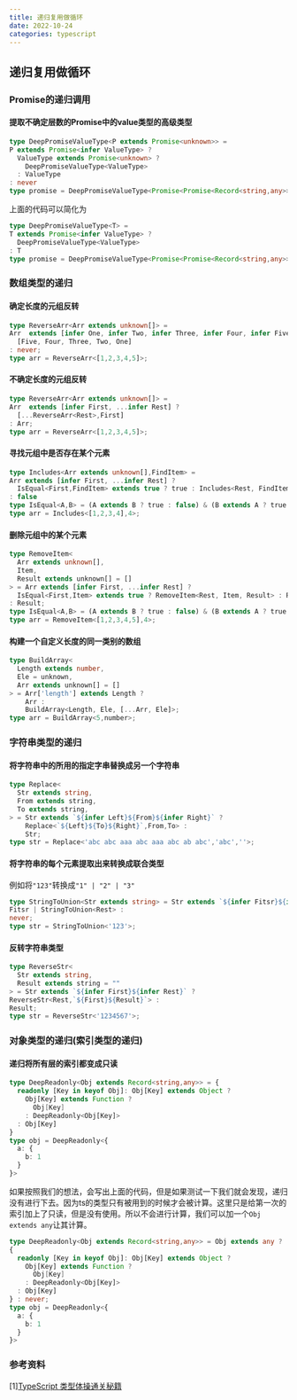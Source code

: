 ```yaml
---
title: 递归复用做循环
date: 2022-10-24
categories: typescript
---
```


## 递归复用做循环

### Promise的递归调用
#### 提取不确定层数的Promise中的value类型的高级类型
```ts
type DeepPromiseValueType<P extends Promise<unknown>> = 
P extends Promise<infer ValueType> ?
  ValueType extends Promise<unknown> ?
    DeepPromiseValueType<ValueType>
  : ValueType
: never
type promise = DeepPromiseValueType<Promise<Promise<Record<string,any>>>>;
```
上面的代码可以简化为
```ts
type DeepPromiseValueType<T> = 
T extends Promise<infer ValueType> ?
  DeepPromiseValueType<ValueType>
: T
type promise = DeepPromiseValueType<Promise<Promise<Record<string,any>>>>;
```

### 数组类型的递归
#### 确定长度的元组反转
```ts
type ReverseArr<Arr extends unknown[]> =
Arr  extends [infer One, infer Two, infer Three, infer Four, infer Five] ?
  [Five, Four, Three, Two, One]
: never;
type arr = ReverseArr<[1,2,3,4,5]>;
```
#### 不确定长度的元组反转
```ts
type ReverseArr<Arr extends unknown[]> =
Arr  extends [infer First, ...infer Rest] ?
  [...ReverseArr<Rest>,First]
: Arr;
type arr = ReverseArr<[1,2,3,4,5]>;
```
#### 寻找元组中是否存在某个元素
```ts
type Includes<Arr extends unknown[],FindItem> =
Arr extends [infer First, ...infer Rest] ?
  IsEqual<First,FindItem> extends true ? true : Includes<Rest, FindItem>
: false
type IsEqual<A,B> = (A extends B ? true : false) & (B extends A ? true : false);
type arr = Includes<[1,2,3,4],4>;
```
#### 删除元组中的某个元素
```ts
type RemoveItem<
  Arr extends unknown[],
  Item,
  Result extends unknown[] = []
> = Arr extends [infer First, ...infer Rest] ?
  IsEqual<First,Item> extends true ? RemoveItem<Rest, Item, Result> : RemoveItem<Rest, Item, [...Result, First]>
: Result;
type IsEqual<A,B> = (A extends B ? true : false) & (B extends A ? true : false);
type arr = RemoveItem<[1,2,3,4,5],4>;
```
#### 构建一个自定义长度的同一类别的数组
```ts
type BuildArray<
  Length extends number,
  Ele = unknown,
  Arr extends unknown[] = []
> = Arr['length'] extends Length ?
    Arr :
    BuildArray<Length, Ele, [...Arr, Ele]>;
type arr = BuildArray<5,number>;
```

### 字符串类型的递归
#### 将字符串中的所用的指定字串替换成另一个字符串
```ts
type Replace<
  Str extends string,
  From extends string,
  To extends string,
> = Str extends `${infer Left}${From}${infer Right}` ?
    Replace<`${Left}${To}${Right}`,From,To> :
    Str;
type str = Replace<'abc abc aaa abc aaa abc ab abc','abc',''>;
```
#### 将字符串的每个元素提取出来转换成联合类型
例如将`"123"`转换成`"1" | "2" | "3"`
```ts
type StringToUnion<Str extends string> = Str extends `${infer Fitsr}${infer Rest}` ?
Fitsr | StringToUnion<Rest> :
never;
type str = StringToUnion<'123'>;
```
#### 反转字符串类型
```ts
type ReverseStr<
  Str extends string,
  Result extends string = ""
> = Str extends `${infer First}${infer Rest}` ?
ReverseStr<Rest,`${First}${Result}`> :
Result;
type str = ReverseStr<'1234567'>;
```

### 对象类型的递归(索引类型的递归)
#### 递归将所有层的索引都变成只读
```ts
type DeepReadonly<Obj extends Record<string,any>> = {
  readonly [Key in keyof Obj]: Obj[Key] extends Object ?
    Obj[Key] extends Function ?
      Obj[Key]
    : DeepReadonly<Obj[Key]>
  : Obj[Key]
}
type obj = DeepReadonly<{
  a: {
    b: 1
  }
}>
```
如果按照我们的想法，会写出上面的代码，但是如果测试一下我们就会发现，递归没有进行下去。因为ts的类型只有被用到的时候才会被计算。这里只是给第一次的索引加上了只读，但是没有使用。所以不会进行计算，我们可以加一个`Obj extends any`让其计算。
```ts
type DeepReadonly<Obj extends Record<string,any>> = Obj extends any ?
{
  readonly [Key in keyof Obj]: Obj[Key] extends Object ?
    Obj[Key] extends Function ?
      Obj[Key]
    : DeepReadonly<Obj[Key]>
  : Obj[Key]
} : never;
type obj = DeepReadonly<{
  a: {
    b: 1
  }
}>
```

### 参考资料
[1][TypeScript 类型体操通关秘籍](https://juejin.cn/book/7047524421182947366?enter_from=course_center)